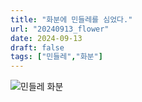 ```yaml
---
title: "화분에 민들레를 심었다."
url: "20240913_flower"
date: 2024-09-13
draft: false
tags: ["민들레","화분"]
---
```

![민들레 화분](/assets/images/20240913_155046.jpg)

